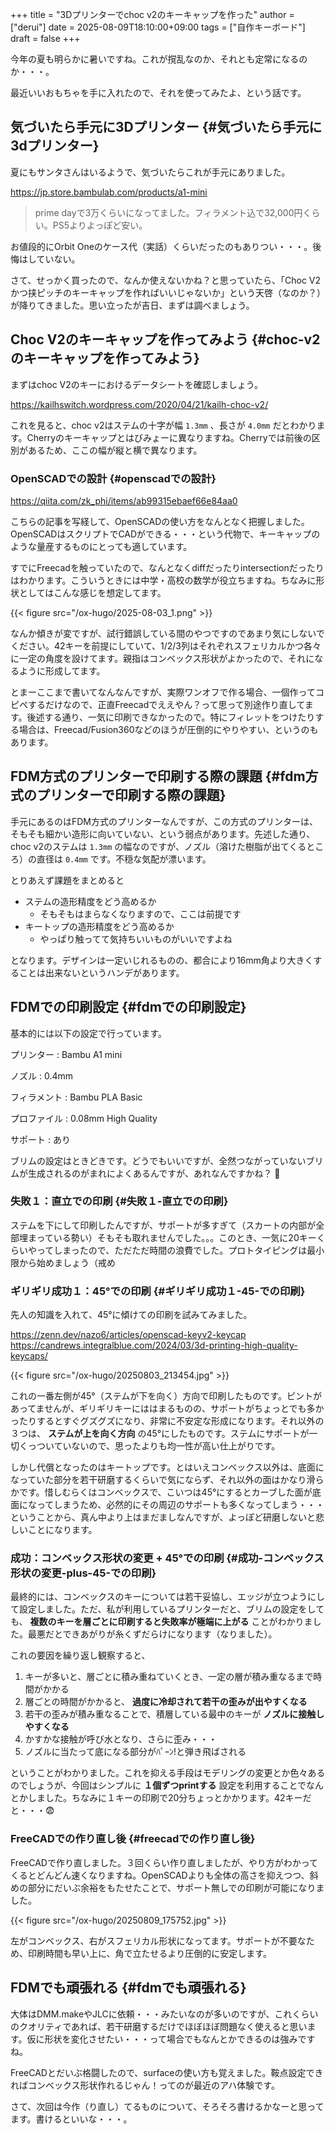 +++
title = "3Dプリンターでchoc v2のキーキャップを作った"
author = ["derui"]
date = 2025-08-09T18:10:00+09:00
tags = ["自作キーボード"]
draft = false
+++

今年の夏も明らかに暑いですね。これが撹乱なのか、それとも定常になるのか・・・。

最近いいおもちゃを手に入れたので、それを使ってみたよ、という話です。

<!--more-->


## 気づいたら手元に3Dプリンター {#気づいたら手元に3dプリンター}

夏にもサンタさんはいるようで、気づいたらこれが手元にありました。

<https://jp.store.bambulab.com/products/a1-mini>

> prime dayで3万くらいになってました。フィラメント込で32,000円くらい。PS5よりよっぽど安い。

お値段的にOrbit Oneのケース代（実話）くらいだったのもありつい・・・。後悔はしていない。

さて、せっかく買ったので、なんか使えないかね？と思っていたら、「Choc V2かつ挟ピッチのキーキャップを作ればいいじゃないか」という天啓（なのか？）が降りてきました。思い立ったが吉日、まずは調べましょう。


## Choc V2のキーキャップを作ってみよう {#choc-v2のキーキャップを作ってみよう}

まずはchoc V2のキーにおけるデータシートを確認しましょう。

<https://kailhswitch.wordpress.com/2020/04/21/kailh-choc-v2/>

これを見ると、choc v2はステムの十字が幅 `1.3mm` 、長さが `4.0mm` だとわかります。Cherryのキーキャップとはびみょーに異なりますね。Cherryでは前後の区別があるため、ここの幅が縦と横で異なります。


### OpenSCADでの設計 {#openscadでの設計}

<https://qiita.com/zk_phi/items/ab99315ebaef66e84aa0>

こちらの記事を写経して、OpenSCADの使い方をなんとなく把握しました。OpenSCADはスクリプトでCADができる・・・という代物で、キーキャップのような量産するものにとっても適しています。

すでにFreecadを触っていたので、なんとなくdiffだったりintersectionだったりはわかります。こういうときには中学・高校の数学が役立ちますね。ちなみに形状としてはこんな感じを想定してます。

{{< figure src="/ox-hugo/2025-08-03_1.png" >}}

なんか傾きが変ですが、試行錯誤している間のやつですのであまり気にしないでください。42キーを前提にしていて、1/2/3列はそれぞれスフェリカルかつ各々に一定の角度を設けてます。親指はコンベックス形状がよかったので、それになるように形成してます。

とまーここまで書いてなんなんですが、実際ワンオフで作る場合、一個作ってコピペするだけなので、正直Freecadでええやん？って思って別途作り直してます。後述する通り、一気に印刷できなかったので。特にフィレットをつけたりする場合は、Freecad/Fusion360などのほうが圧倒的にやりやすい、というのもあります。


## FDM方式のプリンターで印刷する際の課題 {#fdm方式のプリンターで印刷する際の課題}

手元にあるのはFDM方式のプリンターなんですが、この方式のプリンターは、そもそも細かい造形に向いていない、という弱点があります。先述した通り、choc v2のステムは `1.3mm` の幅なのですが、ノズル（溶けた樹脂が出てくるところ）の直径は `0.4mm` です。不穏な気配が漂います。

とりあえず課題をまとめると

-   ステムの造形精度をどう高めるか
    -   そもそもはまらなくなりますので、ここは前提です
-   キートップの造形精度をどう高めるか
    -   やっぱり触ってて気持ちいいものがいいですよね

となります。デザインは一定いじれるものの、都合により16mm角より大きくすることは出来ないというハンデがあります。


## FDMでの印刷設定 {#fdmでの印刷設定}

基本的には以下の設定で行っています。

プリンター
: Bambu A1 mini

ノズル
: 0.4mm

フィラメント
: Bambu PLA Basic

プロファイル
: 0.08mm High Quality

サポート
: あり

ブリムの設定はときどきです。どうでもいいですが、全然つながっていないブリムが生成されるのがまれによくあるんですが、あれなんですかね？ :thinking:


### 失敗１：直立での印刷 {#失敗１-直立での印刷}

ステムを下にして印刷したんですが、サポートが多すぎて（スカートの内部が全部埋まっている勢い）そもそも取れませんでした。。。このとき、一気に20キーくらいやってしまったので、ただただ時間の浪費でした。プロトタイピングは最小限から始めましょう（戒め


### ギリギリ成功１：45°での印刷 {#ギリギリ成功１-45-での印刷}

先人の知識を入れて、45°に傾けての印刷を試みてみました。

<https://zenn.dev/nazo6/articles/openscad-keyv2-keycap>
<https://candrews.integralblue.com/2024/03/3d-printing-high-quality-keycaps/>

{{< figure src="/ox-hugo/20250803_213454.jpg" >}}

これの一番左側が45°（ステムが下を向く）方向で印刷したものです。ピントがあってませんが、ギリギリキーにははまるものの、サポートがちょっとでも多かったりするとすぐグズグズになり、非常に不安定な形成になります。それ以外の３つは、 **ステムが上を向く方向** の45°にしたものです。ステムにサポートが一切くっついていないので、思ったよりも均一性が高い仕上がりです。

しかし代償となったのはキートップです。とはいえコンベックス以外は、底面になっていた部分を若干研磨するくらいで気にならず、それ以外の面はかなり滑らかです。惜しむらくはコンベックスで、こいつは45°にするとカーブした面が底面になってしまうため、必然的にその周辺のサポートも多くなってしまう・・・ということから、真ん中より上はまだましなんですが、よっぽど研磨しないと悲しいことになります。


### 成功：コンベックス形状の変更 + 45°での印刷 {#成功-コンベックス形状の変更-plus-45-での印刷}

最終的には、コンベックスのキーについては若干妥協し、エッジが立つようにして設定しました。ただ、私が利用しているプリンターだと、ブリムの設定をしても、 **複数のキーを層ごとに印刷すると失敗率が極端に上がる** ことがわかりました。最悪だとできあがりが糸くずだらけになります（なりました）。

これの要因を繰り返し観察すると、

1.  キーが多いと、層ごとに積み重ねていくとき、一定の層が積み重なるまで時間がかかる
2.  層ごとの時間がかかると、 **過度に冷却されて若干の歪みが出やすくなる**
3.  若干の歪みが積み重なることで、積層している最中のキーが **ノズルに接触しやすくなる**
4.  かすかな接触が呼び水となり、さらに歪み・・・
5.  ノズルに当たって底になる部分がﾊﾟｰﾝ!と弾き飛ばされる

ということがわかりました。これを抑える手段はモデリングの変更とか色々あるのでしょうが、今回はシンプルに **１個ずつprintする** 設定を利用することでなんとかしました。ちなみに１キーの印刷で20分ちょっとかかります。42キーだと・・・😨


### FreeCADでの作り直し後 {#freecadでの作り直し後}

FreeCADで作り直しました。３回くらい作り直しましたが、やり方がわかってくるとどんどん速くなりますね。OpenSCADよりも全体の高さを抑えつつ、斜めの部分にだいぶ余裕をもたせたことで、サポート無しでの印刷が可能になりました。

{{< figure src="/ox-hugo/20250809_175752.jpg" >}}

左がコンベックス、右がスフェリカル形状になってます。サポートが不要なため、印刷時間も早い上に、角で立たせるより圧倒的に安定します。


## FDMでも頑張れる {#fdmでも頑張れる}

大体はDMM.makeやJLCに依頼・・・みたいなのが多いのですが、これくらいのクオリティであれば、若干研磨するだけでほぼほぼ問題なく使えると思います。仮に形状を変化させたい・・・って場合でもなんとかできるのは強みですね。

FreeCADとだいぶ格闘したので、surfaceの使い方も覚えました。鞍点設定できればコンベックス形状作れるじゃん！ってのが最近のアハ体験です。

さて、次回は今作（り直し）てるものについて、そろそろ書けるかなーと思ってます。書けるといいな・・・。
